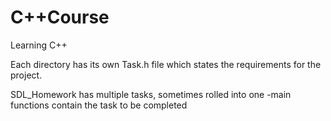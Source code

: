 # C++Course
Learning C++

Each directory has its own Task.h file which states the requirements for the project.

SDL_Homework has multiple tasks, sometimes rolled into one
    -main functions contain the task to be completed
